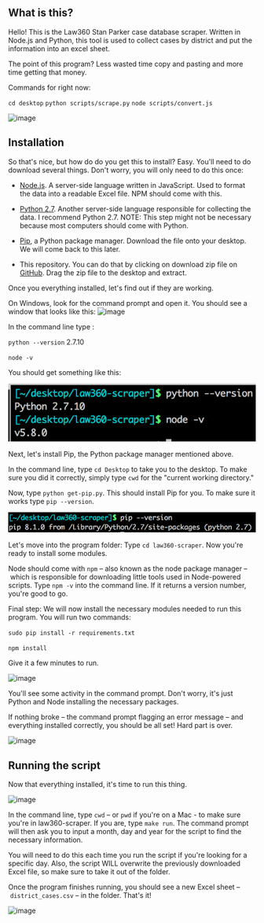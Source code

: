 ## What is this?

Hello! This is the Law360 Stan Parker case database scraper.
Written in Node.js and Python, this tool is used to collect cases by district and put the information into an excel sheet. 

The point of this program? Less wasted time copy and pasting and more time getting that money.

Commands for right now:

`cd desktop`
`python scripts/scrape.py`
`node scripts/convert.js`

![image](https://media.giphy.com/media/l41lIkTqv4NTHPktO/giphy.gif)

## Installation

So that's nice, but how do do you get this to install? Easy. You'll need to do download several things. Don't worry, you will only need to do this once:

* [Node.js](https://nodejs.org/en/download/). A server-side language written in JavaScript. Used to format the data into a readable Excel file. NPM should come with this. 

* [Python 2.7](https://www.python.org/downloads/). Another server-side language responsible for collecting the data. I recommend Python 2.7. NOTE: This step might not be necessary because most computers should come with Python. 

* [Pip](https://bootstrap.pypa.io/get-pip.py), a Python package manager. Download the file onto your desktop. We will come back to this later.


* This repository. You can do that by clicking on download zip file on [GitHub](https://github.com/chrisalcantara/law360-scraper). Drag the zip file to the desktop and extract. 

Once you everything installed, let's find out if they are working. 

On Windows, look for the command prompt and open it. You should see a window that looks like this:
![image](http://www.bleepstatic.com/tutorials/cmdprompt/cmdprompt.gif)

In the command line type :

`python --version` 2.7.10

`node -v`

You should get something like this:

![image](img/versions.png)

Next, let's install Pip, the Python package manager mentioned above. 

In the command line, type `cd Desktop` to take you to the desktop. To make sure you did it correctly, simply type `cwd` for the "current working directory."

Now, type `python get-pip.py`. This should install Pip for you. To make sure it works type `pip --version`. 

![image](img/pip.png)

Let's move into the program folder: Type `cd law360-scraper`. Now you're ready to install some modules.

Node should come with `npm` – also known as the node package manager – which is responsible for downloading little tools used in Node-powered scripts. Type `npm -v` into the command line. If it returns a version number, you're good to go.

Final step: We will now install the necessary modules needed to run this program. You will run two commands:

`sudo pip install -r requirements.txt`

`npm install`

Give it a few minutes to run.
 
![image](https://media.giphy.com/media/11vsrRFqhjOcKI/giphy.gif)

You'll see some activity in the command prompt. Don't worry, it's just Python and Node installing the necessary packages. 

If nothing broke – the command prompt flagging an error message – and everything installed correctly, you should be all set! Hard part is over.

![image](https://media.giphy.com/media/12UlfHpF05ielO/giphy.gif)

## Running the script

Now that everything installed, it's time to run this thing. 

![image](https://media.giphy.com/media/aMh59aKR8vjdC/giphy.gif)

In the command line, type `cwd` – or `pwd` if you're on a Mac - to make sure you're in law360-scraper. If you are, type `make run`. The command prompt will then ask you to input a month, day and year for the script to find the necessary information. 

You will need to do this each time you run the script if you're looking for a specific day. Also, the script WILL overwrite the previously downloaded Excel file, so make sure to take it out of the folder. 

Once the program finishes running, you should see a new Excel sheet – `district_cases.csv` – in the folder. That's it!

![image](https://media.giphy.com/media/2aAcLrYtiX8YM/giphy.gif)










